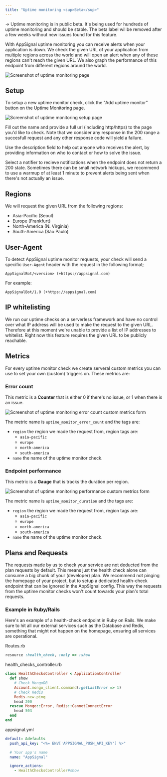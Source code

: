 ```yaml
---
title: "Uptime monitoring <sup>Beta</sup>"
---
```


-> Uptime monitoring is in public beta. It's being used for hundreds of uptime monitoring and should be stable. The beta label wil be removed after a few weeks without new issues found for this feature.

With AppSignal uptime monitoring you can receive alerts when your application is down.
We check the given URL of your application from multiple regions across the world and will open an alert when any of these regions can't reach the given URL. We also graph the performance of this endpoint from different regions around the world.

![Screenshot of uptime monitoring page](/assets/images/screenshots/uptime_monitoring.png)

## Setup

To setup a new uptime monitor check, click the "Add uptime monitor" button on the Uptime Monitoring page.

![Screenshot of uptime monitoring setup page](/assets/images/screenshots/uptime_monitoring_setup.png)

Fill out the name and provide a full url (including http/https) to the page you'd like to check. Note that we consider any response in the 200 range a succesfull request and any other response code will yield a failure.

Use the description field to help out anyone who receives the alert, by providing information on who to contact or how to solve the issue.

Select a notifier to recieve notifications when the endpoint does not return a 200 state. Sometimes there can be small network hickups, we recommend to use a warmup of at least 1 minute to prevent alerts being sent when there's not actually an issue.


## Regions

We will request the given URL from the following regions:

* Asia-Pacific (Seoul)
* Europe (Frankfurt)
* North-America (N. Virginia)
* South-America (São Paulo)


## User-Agent

To detect AppSignal uptime monitor requests, your check will send a specific `User-Agent` header with the request in the following format;

```
AppSignalBot/<version> (+https://appsignal.com)
```

For example:

```
AppSignalBot/1.0 (+https://appsignal.com)
```


## IP whitelisting

We run our uptime checks on a serverless framework and have no control over what IP address will be used to make the request to the given URL. Therefore at this moment we're unable to provide a list of IP addresses to whitelist. Right now this feature requires the given URL to be publicly reachable.


## Metrics

For every uptime monitor check we create serveral custom metrics you can use to set your own (custom) triggers on. These metrics are:


### Error count

This metric is a **Counter** that is either 0 if there's no issue, or 1 when there is an issue.

![Screenshot of uptime monitoring error count custom metrics form](/assets/images/screenshots/uptime_monitoring_error_count.png)


The metric name is `uptime_monitor_error_count` and the tags are:

* `region` the region we made the request from, region tags are:
  * `asia-pacific`
  * `europe`
  * `north-america`
  * `south-america`
* `name` the name of the uptime monitor check.


### Endpoint performance

This metric is a **Gauge** that is tracks the duration per region.

![Screenshot of uptime monitoring performance custom metrics form](/assets/images/screenshots/uptime_monitoring_performance.png)


The metric name is `uptime_monitor_duration` and the tags are:

* `region` the region we made the request from, region tags are:
  * `asia-pacific`
  * `europe`
  * `north-america`
  * `south-america`
* `name` the name of the uptime monitor check.


## Plans and Requests

The requests made by us to check your service are not deducted from the plan requests by default. This means just the health check alone can consume a big chunk of your (developer) plan. We recommend not pinging the homepage of your project, but to setup a dedicated health-check endpoint that can be ignored in the AppSignal config. This way the requests from the uptime monitor checks won't count towards your plan's total requests.

### Example in Ruby/Rails

Here's an example of a health-check endpoint in Ruby on Rails. We make sure to hit all our external services such as the Database and Redis, something that might not happen on the homepage, ensuring all services are operational.

Routes.rb

```ruby
resource :health_check, :only => :show
```

health_checks_controller.rb

```ruby
class HealthChecksController < ApplicationController
  def show
    # Check MongoDB
    Account.mongo_client.command(:getLastError => 1)
    # Check Redis
    Redis.new.ping
    head 200
  rescue Mongo::Error, Redis::CannotConnectError
    head 503
  end
end
```

appsignal.yml

```yaml
default: &defaults
  push_api_key: "<%= ENV['APPSIGNAL_PUSH_API_KEY'] %>"

  # Your app's name
  name: "AppSignal"

  ignore_actions:
    - HealthChecksController#show
```
